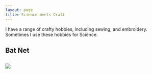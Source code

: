 ```yaml
---
layout: page
title: Science meets Craft
---
```



  I have a range of crafty hobbies, including sewing, and embroidery. Sometimes I use these hobbies for Science.
  <br/>

  
  <h2> Bat Net <h2>
  <img src="{{ 'assets/img/batnet.jpg' | relative_url }}"/>

